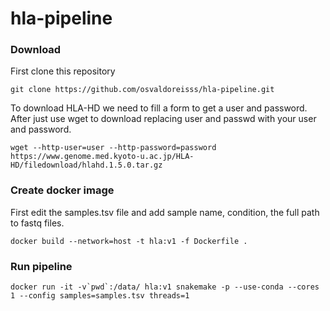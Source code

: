 # hla-pipeline

### Download

First clone this repository

```git clone https://github.com/osvaldoreisss/hla-pipeline.git```

To download HLA-HD we need to fill a form to get a user and password. After just use wget to download replacing user and passwd with your user and password.

```wget --http-user=user --http-password=password https://www.genome.med.kyoto-u.ac.jp/HLA-HD/filedownload/hlahd.1.5.0.tar.gz```

### Create docker image

First edit the samples.tsv file and add sample name, condition, the full path to fastq files.

```docker build --network=host -t hla:v1 -f Dockerfile .```

### Run pipeline

```docker run -it -v`pwd`:/data/ hla:v1 snakemake -p --use-conda --cores 1 --config samples=samples.tsv threads=1```
